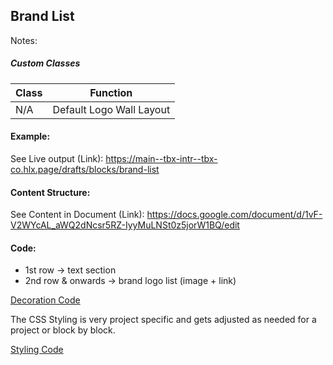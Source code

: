 ## Brand List

Notes:

##### Custom Classes 
|  Class | Function   |  
|--------|------------|
| N/A | Default Logo Wall Layout |  

#### Example:
See Live output (Link):
https://main--tbx-intr--tbx-co.hlx.page/drafts/blocks/brand-list

#### Content Structure:

See Content in Document (Link):
https://docs.google.com/document/d/1vF-V2WYcAL_aWQ2dNcsr5RZ-IyyMuLNSt0z5jorW1BQ/edit

#### Code:
- 1st row -> text section
- 2nd row & onwards -> brand logo list (image + link)

[Decoration Code](brand-list.js)

The CSS Styling is very project specific and gets adjusted as needed for a project or block by block.

[Styling Code](brand-list.css)